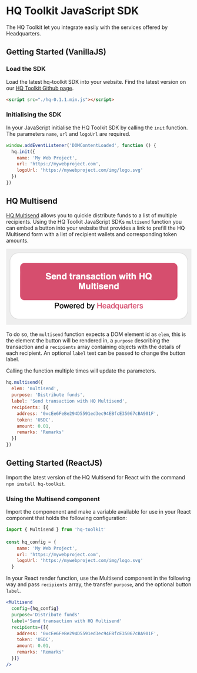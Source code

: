 # HQ Toolkit JavaScript SDK

The HQ Toolkit let you integrate easily with the services offered by Headquarters.

## Getting Started (VanillaJS)

### Load the SDK 

Load the latest hq-toolkit SDK into your website. Find the latest version on our [HQ Toolkit Github page](https://github.com/flowstation/hq-toolkit).

```html
<script src="./hq-0.1.1.min.js"></script>
```

### Initialising the SDK

In your JavaScript initialise the HQ Toolkit SDK by calling the `init` function. The parameters `name`, `url` and `logoUrl` are required.

```js
window.addEventListener('DOMContentLoaded', function () {
  hq.init({
    name: 'My Web Project',
    url: 'https://mywebproject.com',
    logoUrl: 'https://mywebproject.com/img/logo.svg'
  })
})
```

## HQ Multisend

[HQ Multisend](https://app.hq.xyz/multisend) allows you to quickle distribute funds to a list of multiple recipients. Using the HQ Toolkit JavaScript SDKs `multisend` function you can embed a button into your website that provides a link to prefill the HQ Multisend form with a list of recipient wallets and corresponding token amounts.

![HQ Multisend Embed Button](https://github.com/flowstation/hq-toolkit/blob/main/docs/img/hq-multisend-button.png?raw=true)

To do so, the `multisend` function expects a DOM element id as `elem`, this is the element the button will be rendered in, a `purpose` describing the transaction and a `recipients` array containing objects with the details of each recipient. An optional `label` text can be passed to change the button label.

Calling the function multiple times will update the parameters.

```js
hq.multisend({
  elem: 'multisend',
  purpose: 'Distribute funds',
  label: 'Send transaction with HQ Multisend',
  recipients: [{
    address: '0xcEe6FeBe294D5591ed3ec94EBfcE35067cBA901F',
    token: 'USDC',
    amount: 0.01,
    remarks: 'Remarks'
  }]
})
```

## Getting Started (ReactJS)

Import the latest version of the HQ Multisend for React with the command `npm install hq-toolkit`.


### Using the Multisend component

Import the componenent and make a variable available for use in your React component that holds the following configuration:

```js
import { Multisend } from 'hq-toolkit'

const hq_config = {
    name: 'My Web Project',
    url: 'https://mywebproject.com',
    logoUrl: 'https://mywebproject.com/img/logo.svg'
  }
```

In your React render function, use the Multisend component in the following way and pass `recipients` array, the transfer `purpose`, and the optional button `label`.

```jsx
<Multisend
  config={hq_config}
  purpose='Distribute funds'
  label='Send transaction with HQ Multisend'
  recipients={[{
    address: '0xcEe6FeBe294D5591ed3ec94EBfcE35067cBA901F',
    token: 'USDC',
    amount: 0.01,
    remarks: 'Remarks'
  }]}
/>
```
